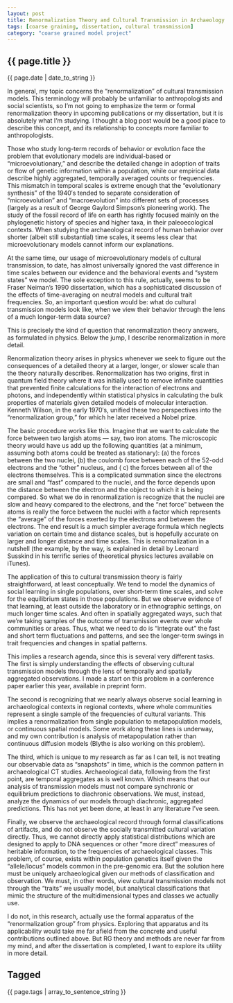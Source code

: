 ```yaml
---
layout: post
title: Renormalization Theory and Cultural Transmission in Archaeology
tags: [coarse graining, dissertation, cultural transmission]
category: "coarse grained model project"
---
```


{{ page.title }}
----------------

<div class="publish_date">
{{ page.date | date_to_string }}
</div>

In general, my topic concerns the “renormalization” of cultural transmission models.  This terminology will probably be unfamiliar to anthropologists and social scientists, so I’m not going to emphasize the term or formal renormalization theory in upcoming publications or my dissertation, but it is absolutely what I’m studying.  I thought a blog post would be a good place to describe this concept, and its relationship to concepts more familiar to anthropologists.  

Those who study long-term records of behavior or evolution face the problem that evolutionary models are individual-based or “microevolutionary,” and describe the detailed change in adoption of traits or flow of genetic information within a population, while our empirical data describe highly aggregated, temporally averaged counts or frequencies.  This mismatch in temporal scales is extreme enough that the “evolutionary synthesis” of the 1940′s tended to separate consideration of “microevolution” and “macroevolution” into different sets of processes (largely as a result of George Gaylord Simpson’s pioneering work).  The study of the fossil record of life on earth has rightly focused mainly on the phylogenetic history of species and higher taxa, in their paleoecological contexts.  When studying the archaeological record of human behavior over shorter (albeit still substantial) time scales, it seems less clear that microevolutionary models cannot inform our explanations.  

At the same time, our usage of microevolutionary models of cultural transmission, to date, has almost universally ignored the vast difference in time scales between our evidence and the behavioral events and “system states” we model.  The sole exception to this rule, actually, seems to be Fraser Neiman’s 1990 dissertation, which has a sophisticated discussion of the effects of time-averaging on neutral models and cultural trait frequencies.  So,  an important question would be:  what do cultural transmission models look like, when we view their behavior through the lens of a much longer-term data source?  

This is precisely the kind of question that renormalization theory answers, as formulated in physics.  Below the jump, I describe renormalization in more detail.   


Renormalization theory arises in physics whenever we seek to figure out the consequences of a detailed theory at a larger, longer, or slower scale than the theory naturally describes.  Renormalization has two origins, first in quantum field theory where it was initially used to remove infinite quantities that prevented finite calculations for the interaction of electrons and photons, and independently within statistical physics in calculating the bulk properties of materials given detailed models of molecular interaction.  Kenneth Wilson, in the early 1970′s, unified these two perspectives into the “renormalization group,” for which he later received a Nobel prize.  

The basic procedure works like this.  Imagine that we want to calculate the force between two largish atoms — say, two iron atoms.  The microscopic theory would have us add up the following quantities (at a minimum, assuming both atoms could be treated as stationary):  (a)  the forces between the two nuclei, (b) the coulomb force between each of the 52-odd electrons and the “other” nucleus, and ( c) the forces between all of the electrons themselves.  This is a complicated summation since the electrons are small and “fast” compared to the nuclei, and the force depends upon the distance between the electron and the object to which it is being compared.  So what we do in renormalization is recognize that the nuclei are slow and heavy compared to the electrons, and the “net force” between the atoms is really the force between the nuclei with a factor which represents the “average” of the forces exerted by the electrons and between the electrons.  The end result is a much simpler average formula which neglects variation on certain time and distance scales, but is hopefully accurate on larger and longer distance and time scales.  This is renormalization in a nutshell (the example, by the way, is explained in detail by Leonard Susskind in his terrific series of theoretical physics lectures available on iTunes).  

The application of this to cultural transmission theory is fairly straightforward, at least conceptually.  We tend to model the dynamics of social learning in single populations, over short-term time scales, and solve for the equilibrium states in those populations.  But we observe evidence of that learning, at least outside the laboratory or in ethnographic settings, on much longer time scales.  And often in spatially aggregated ways, such that we’re taking samples of the outcome of transmission events over whole communities or areas.  Thus, what we need to do is “integrate out” the fast and short term fluctuations and patterns, and see the longer-term swings in trait frequencies and changes in spatial patterns.  

This implies a research agenda, since this is several very different tasks.  The first is simply understanding the effects of observing cultural transmission models through the lens of temporally and spatially aggregated observations.  I made a start on this problem in a conference paper earlier this year, available in preprint form.  

The second is recognizing that we nearly always observe social learning in archaeological contexts in regional contexts, where whole communities represent a single sample of the frequencies of cultural variants.  This implies a renormalization from single population to metapopulation models, or continuous spatial models.  Some work along these lines is underway, and my own contribution is analysis of metapopulation rather than continuous diffusion models (Blythe is also working on this problem).  

The third, which is unique to my research as far as I can tell, is not treating our observable data as “snapshots” in time, which is the common pattern in archaeological CT studies.  Archaeological data, following from the first point, are temporal aggregates as is well known.  Which means that our analysis of transmission models must not compare synchronic or equilibrium predictions to diachronic observations.  We must, instead, analyze the dynamics of our models through diachronic, aggregated predictions.  This has not yet been done, at least in any literature I’ve seen.  

Finally, we observe the archaeological record through formal classifications of artifacts, and do not observe the socially transmitted cultural variation directly.  Thus, we cannot directly apply statistical distributions which are designed to apply to DNA sequences or other “more direct” measures of heritable information, to the frequencies of archaeological classes.  This problem, of course, exists within population genetics itself given the “allele/locus” models common in the pre-genomic era.  But the solution here must be uniquely archaeological given our methods of classification and observation.  We must, in other words, view cultural transmission models not through the “traits” we usually model, but analytical classifications that mimic the structure of the multidimensional types and classes we actually use.  

I do not, in this research, actually use the formal apparatus of the “renormalization group” from physics.  Exploring that apparatus and its applicability would take me far afield from the concrete and useful contributions outlined above.  But RG theory and methods are never far from my mind, and after the dissertation is completed, I want to explore its utility in more detail. 


Tagged
------
<div class="taglist">
{{ page.tags | array_to_sentence_string }}
</div>
